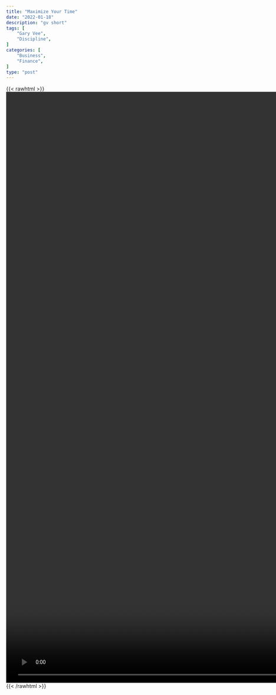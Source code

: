 ```yaml
---
title: "Maximize Your Time"
date: "2022-01-18"
description: "gv short"
tags: [
    "Gary Vee",
    "Discipline",
]
categories: [
    "Business",
    "Finance",
]
type: "post"
---
```

{{< rawhtml >}}
    <video style="height:40vh;width:auto" overflow="hidden" controls>
        <source src="https://clips.dev00ps.com/Gary%20Vee/maximize_time.mp4" type="video/mp4"> 
    </video>
{{< /rawhtml >}}